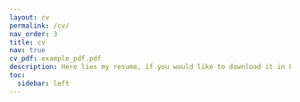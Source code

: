 ```yaml
---
layout: cv
permalink: /cv/
nav_order: 3
title: cv
nav: true
cv_pdf: example_pdf.pdf
description: Here lies my resume, if you would like to download it in PDF format, you can do so on the right side of the screen.
toc:
  sidebar: left
---
```


